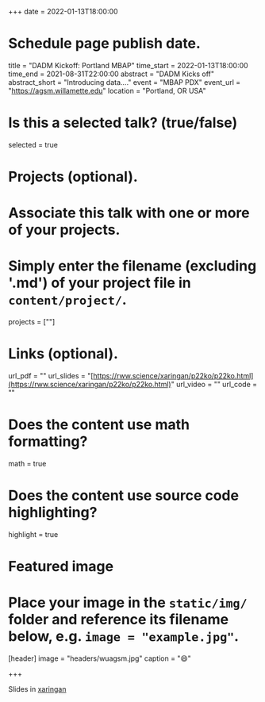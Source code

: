 +++ 
date = 2022-01-13T18:00:00 
# Schedule page publish date.
title = "DADM Kickoff: Portland MBAP" 
time_start = 2022-01-13T18:00:00
time_end = 2021-08-31T22:00:00 
abstract = "DADM Kicks off"
abstract_short = "Introducing data...." 
event = "MBAP PDX" 
event_url = "<https://agsm.willamette.edu>" 
location = "Portland, OR USA"

# Is this a selected talk? (true/false)

selected = true

# Projects (optional).

# Associate this talk with one or more of your projects.

# Simply enter the filename (excluding '.md') of your project file in `content/project/`.

projects = [""]

# Links (optional).

url_pdf = "" 
url_slides = "[https://rww.science/xaringan/p22ko/p22ko.html](https://rww.science/xaringan/p22ko/p22ko.html)"
url_video = "" 
url_code = ""

# Does the content use math formatting?

math = true

# Does the content use source code highlighting?

highlight = true

# Featured image

# Place your image in the `static/img/` folder and reference its filename below, e.g. `image = "example.jpg"`.

[header] 
image = "headers/wuagsm.jpg" 
caption = ":smile:"

+++

Slides in [xaringan](https://rww.science/xaringan/p22ko/p22ko.html)

